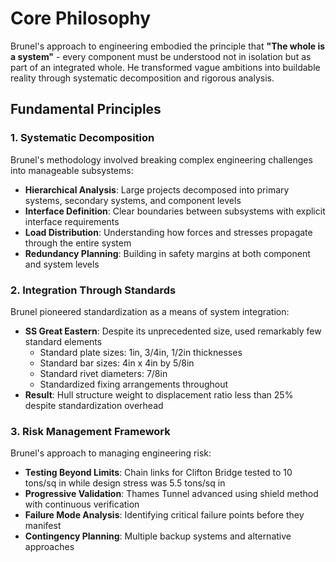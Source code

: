 # Core Philosophy

Brunel's approach to engineering embodied the principle that **"The whole is a system"** - every component must be understood not in isolation but as part of an integrated whole. He transformed vague ambitions into buildable reality through systematic decomposition and rigorous analysis.

## Fundamental Principles

### 1. Systematic Decomposition

Brunel's methodology involved breaking complex engineering challenges into manageable subsystems:

- **Hierarchical Analysis**: Large projects decomposed into primary systems, secondary systems, and component levels
- **Interface Definition**: Clear boundaries between subsystems with explicit interface requirements
- **Load Distribution**: Understanding how forces and stresses propagate through the entire system
- **Redundancy Planning**: Building in safety margins at both component and system levels

### 2. Integration Through Standards

Brunel pioneered standardization as a means of system integration:

- **SS Great Eastern**: Despite its unprecedented size, used remarkably few standard elements
  - Standard plate sizes: 1in, 3/4in, 1/2in thicknesses
  - Standard bar sizes: 4in x 4in by 5/8in
  - Standard rivet diameters: 7/8in
  - Standardized fixing arrangements throughout
- **Result**: Hull structure weight to displacement ratio less than 25% despite standardization overhead

### 3. Risk Management Framework

Brunel's approach to managing engineering risk:

- **Testing Beyond Limits**: Chain links for Clifton Bridge tested to 10 tons/sq in while design stress was 5.5 tons/sq in
- **Progressive Validation**: Thames Tunnel advanced using shield method with continuous verification
- **Failure Mode Analysis**: Identifying critical failure points before they manifest
- **Contingency Planning**: Multiple backup systems and alternative approaches
